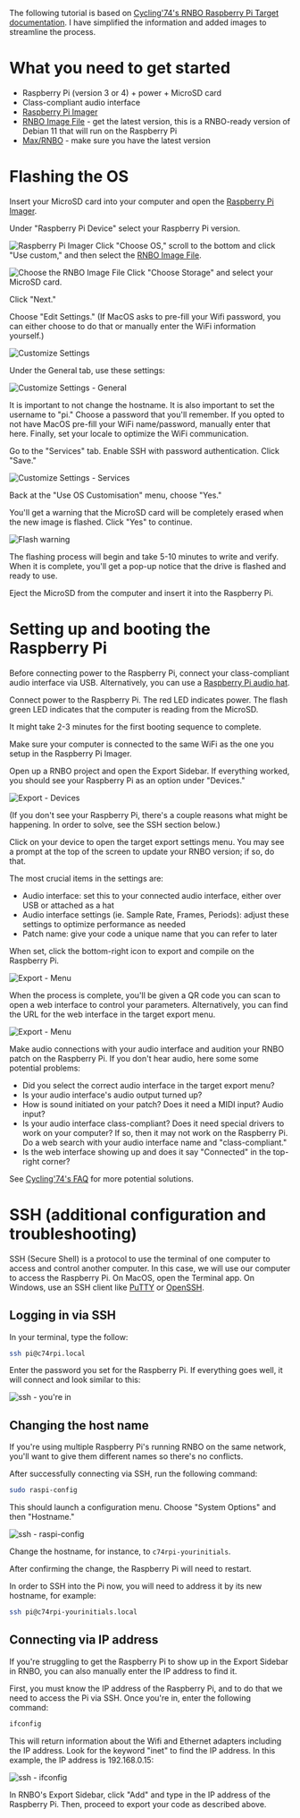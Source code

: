 The following tutorial is based on [Cycling'74's RNBO Raspberry Pi Target documentation](https://rnbo.cycling74.com/learn/raspberry-pi-target-overview). I have simplified the information and added images to streamline the process.

# What you need to get started
- Raspberry Pi (version 3 or 4) + power + MicroSD card
- Class-compliant audio interface 
- [Raspberry Pi Imager](https://github.com/raspberrypi/rpi-imager/releases)
- [RNBO Image File](https://rnbo.cycling74.com/resources) - get the latest version, this is a RNBO-ready version of Debian 11 that will run on the Raspberry Pi
- [Max/RNBO](https://rnbo.cycling74.com/) - make sure you have the latest version

# Flashing the OS
Insert your MicroSD card into your computer and open the [Raspberry Pi Imager](https://github.com/raspberrypi/rpi-imager/releases).

Under "Raspberry Pi Device" select your Raspberry Pi version.

![Raspberry Pi Imager](./img/pi-imager.png)
Click "Choose OS," scroll to the bottom and click "Use custom," and then select the [RNBO Image File](https://rnbo.cycling74.com/resources).

![Choose the RNBO Image File](./img/os-choose.png)
Click "Choose Storage" and select your MicroSD card.

Click "Next."

Choose "Edit Settings." (If MacOS asks to pre-fill your Wifi password, you can either choose to do that or manually enter the WiFi information yourself.)

![Customize Settings](./img/custom-settings.png)

Under the General tab, use these settings:

![Customize Settings - General](./img/custom-settings-general.png)

It is important to not change the hostname. It is also important to set the username to "pi." Choose a password that you'll remember. If you opted to not have MacOS pre-fill your WiFi name/password, manually enter that here. Finally, set your locale to optimize the WiFi communication.

Go to the "Services" tab. Enable SSH with password authentication. Click "Save."

![Customize Settings - Services](./img/custom-settings-services.png)

Back at the "Use OS Customisation" menu, choose "Yes."

You'll get a warning that the MicroSD card will be completely erased when the new image is flashed. Click "Yes" to continue.

![Flash warning](./img/flash-warning.png)

The flashing process will begin and take 5-10 minutes to write and verify. When it is complete, you'll get a pop-up notice that the drive is flashed and ready to use.

Eject the MicroSD from the computer and insert it into the Raspberry Pi.

# Setting up and booting the Raspberry Pi
Before connecting power to the Raspberry Pi, connect your class-compliant audio interface via USB. Alternatively, you can use a [Raspberry Pi audio hat](https://www.google.com/search?q=raspberry+pi+audio+hat).

Connect power to the Raspberry Pi. The red LED indicates power. The flash green LED indicates that the computer is reading from the MicroSD.

It might take 2-3 minutes for the first booting sequence to complete.

Make sure your computer is connected to the same WiFi as the one you setup in the Raspberry Pi Imager.

Open up a RNBO project and open the Export Sidebar. If everything worked, you should see your Raspberry Pi as an option under "Devices."

![Export - Devices](./img/export-devices.png)

(If you don't see your Raspberry Pi, there's a couple reasons what might be happening. In order to solve, see the SSH section below.)

Click on your device to open the target export settings menu. You may see a prompt at the top of the screen to update your RNBO version; if so, do that.

The most crucial items in the settings are:
- Audio interface: set this to your connected audio interface, either over USB or attached as a hat
- Audio interface settings (ie. Sample Rate, Frames, Periods): adjust these settings to optimize performance as needed
- Patch name: give your code a unique name that you can refer to later

When set, click the bottom-right icon to export and compile on the Raspberry Pi.

![Export - Menu](./img/export-menu.png)

When the process is complete, you'll be given a QR code you can scan to open a web interface to control your parameters. Alternatively, you can find the URL for the web interface in the target export menu.

![Export - Menu](./img/export-QR.png)

Make audio connections with your audio interface and audition your RNBO patch on the Raspberry Pi. If you don't hear audio, here some some potential problems:
- Did you select the correct audio interface in the target export menu?
- Is your audio interface's audio output turned up?
- How is sound initiated on your patch? Does it need a MIDI input? Audio input?
- Is your audio interface class-compliant? Does it need special drivers to work on your computer? If so, then it may not work on the Raspberry Pi. Do a web search with your audio interface name and "class-compliant."
- Is the web interface showing up and does it say "Connected" in the top-right corner?

See [Cycling'74's FAQ](https://rnbo.cycling74.com/learn/working-with-the-raspberry-pi-target) for more potential solutions.

# SSH (additional configuration and troubleshooting)
SSH (Secure Shell) is a protocol to use the terminal of one computer to access and control another computer. In this case, we will use our computer to access the Raspberry Pi. On MacOS, open the Terminal app. On Windows, use an SSH client like [PuTTY](https://www.putty.org/) or [OpenSSH](https://learn.microsoft.com/en-us/windows-server/administration/openssh/openssh_overview).

## Logging in via SSH
In your terminal, type the follow:

```sh
ssh pi@c74rpi.local
```
Enter the password you set for the Raspberry Pi. If everything goes well, it will connect and look similar to this:

![ssh - you're in](./img/ssh-youre-in.png)

## Changing the host name
If you're using multiple Raspberry Pi's running RNBO on the same network, you'll want to give them different names so there's no conflicts.

After successfully connecting via SSH, run the following command:

```sh
sudo raspi-config
```

This should launch a configuration menu. Choose "System Options" and then "Hostname."

![ssh - raspi-config](./img/ssh-raspi-config.png)

Change the hostname, for instance, to ```c74rpi-yourinitials```.

After confirming the change, the Raspberry Pi will need to restart.

In order to SSH into the Pi now, you will need to address it by its new hostname, for example:

```sh
ssh pi@c74rpi-yourinitials.local
```

## Connecting via IP address
If you're struggling to get the Raspberry Pi to show up in the Export Sidebar in RNBO, you can also manually enter the IP address to find it.

First, you must know the IP address of the Raspberry Pi, and to do that we need to access the Pi via SSH. Once you're in, enter the following command:

```sh
ifconfig
```
This will return information about the Wifi and Ethernet adapters including the IP address. Look for the keyword "inet" to find the IP address. In this example, the IP address is 192.168.0.15:

![ssh - ifconfig](./img/ssh-ifconfig.png)

In RNBO's Export Sidebar, click "Add" and type in the IP address of the Raspberry Pi. Then, proceed to export your code as described above.
